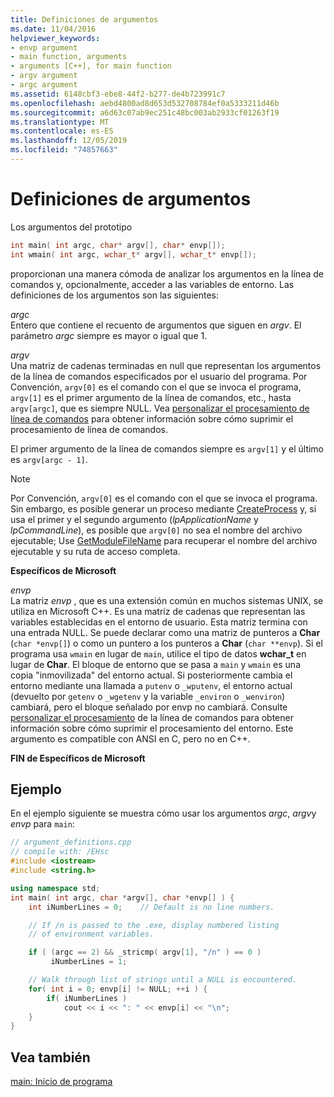 ```yaml
---
title: Definiciones de argumentos
ms.date: 11/04/2016
helpviewer_keywords:
- envp argument
- main function, arguments
- arguments [C++], for main function
- argv argument
- argc argument
ms.assetid: 6148cbf3-ebe8-44f2-b277-de4b723991c7
ms.openlocfilehash: aebd4800ad8d653d532708784ef0a5333211d46b
ms.sourcegitcommit: a6d63c07ab9ec251c48bc003ab2933cf01263f19
ms.translationtype: MT
ms.contentlocale: es-ES
ms.lasthandoff: 12/05/2019
ms.locfileid: "74857663"
---
```

# <a name="argument-definitions"></a>Definiciones de argumentos

Los argumentos del prototipo

```cpp
int main( int argc, char* argv[], char* envp[]);
int wmain( int argc, wchar_t* argv[], wchar_t* envp[]);
```

proporcionan una manera cómoda de analizar los argumentos en la línea de comandos y, opcionalmente, acceder a las variables de entorno. Las definiciones de los argumentos son las siguientes:

*argc*<br/>
Entero que contiene el recuento de argumentos que siguen en *argv*. El parámetro *argc* siempre es mayor o igual que 1.

*argv*<br/>
Una matriz de cadenas terminadas en null que representan los argumentos de la línea de comandos especificados por el usuario del programa. Por Convención, `argv[0]` es el comando con el que se invoca el programa, `argv[1]` es el primer argumento de la línea de comandos, etc., hasta `argv[argc]`, que es siempre NULL. Vea [personalizar el procesamiento de línea de comandos](../cpp/customizing-cpp-command-line-processing.md) para obtener información sobre cómo suprimir el procesamiento de línea de comandos.

El primer argumento de la línea de comandos siempre es `argv[1]` y el último es `argv[argc - 1]`.

> [!NOTE]
> Por Convención, `argv[0]` es el comando con el que se invoca el programa.  Sin embargo, es posible generar un proceso mediante [CreateProcess](/windows/win32/api/libloaderapi/nf-libloaderapi-getmodulefilenamew) y, si usa el primer y el segundo argumento (*lpApplicationName* y *lpCommandLine*), es posible que `argv[0]` no sea el nombre del archivo ejecutable; Use [GetModuleFileName](/windows/win32/api/libloaderapi/nf-libloaderapi-getmodulefilenamew) para recuperar el nombre del archivo ejecutable y su ruta de acceso completa.

**Específicos de Microsoft**

*envp*<br/>
La matriz *envp* , que es una extensión común en muchos sistemas UNIX, se utiliza en Microsoft C++. Es una matriz de cadenas que representan las variables establecidas en el entorno de usuario. Esta matriz termina con una entrada NULL. Se puede declarar como una matriz de punteros a **Char** (`char *envp[]`) o como un puntero a los punteros a **Char** (`char **envp`). Si el programa usa `wmain` en lugar de `main`, utilice el tipo de datos **wchar_t** en lugar de **Char**. El bloque de entorno que se pasa a `main` y `wmain` es una copia "inmovilizada" del entorno actual. Si posteriormente cambia el entorno mediante una llamada a `putenv` o `_wputenv`, el entorno actual (devuelto por `getenv` o `_wgetenv` y la variable `_environ` o `_wenviron`) cambiará, pero el bloque señalado por envp no cambiará. Consulte [personalizar el procesamiento](../cpp/customizing-cpp-command-line-processing.md) de la línea de comandos para obtener información sobre cómo suprimir el procesamiento del entorno. Este argumento es compatible con ANSI en C, pero no en C++.

**FIN de Específicos de Microsoft**

## <a name="example"></a>Ejemplo

En el ejemplo siguiente se muestra cómo usar los argumentos *argc*, *argv*y *envp* para `main`:

```cpp
// argument_definitions.cpp
// compile with: /EHsc
#include <iostream>
#include <string.h>

using namespace std;
int main( int argc, char *argv[], char *envp[] ) {
    int iNumberLines = 0;    // Default is no line numbers.

    // If /n is passed to the .exe, display numbered listing
    // of environment variables.

    if ( (argc == 2) && _stricmp( argv[1], "/n" ) == 0 )
         iNumberLines = 1;

    // Walk through list of strings until a NULL is encountered.
    for( int i = 0; envp[i] != NULL; ++i ) {
        if( iNumberLines )
            cout << i << ": " << envp[i] << "\n";
    }
}
```

## <a name="see-also"></a>Vea también

[main: Inicio de programa](../cpp/main-program-startup.md)